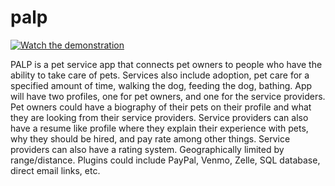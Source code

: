 # palp

[![Watch the demonstration](https://img.youtube.com/vi/HO3TqXeGJyM/maxresdefault.jpg)](https://youtu.be/HO3TqXeGJyM)

PALP is a pet service app that connects pet owners to people who have the ability to take care of pets. Services also include adoption, pet care for a specified amount of time, walking the dog, feeding the dog, bathing. App will have two profiles, one for pet owners, and one for the service providers. Pet owners could have a biography of their pets on their profile and what they are looking from their service providers. Service providers can also have a resume like profile where they explain their experience with pets, why they should be hired, and pay rate among other things. Service providers can also have a rating system. Geographically limited by range/distance. Plugins could include PayPal, Venmo, Zelle, SQL database, direct email links, etc.
